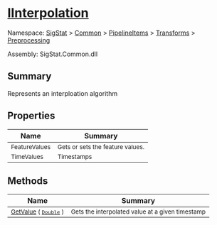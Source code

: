 # [IInterpolation](./IInterpolation.md)

Namespace: [SigStat]() > [Common](./../../../README.md) > [PipelineItems]() > [Transforms]() > [Preprocessing](./README.md)

Assembly: SigStat.Common.dll

## Summary
Represents an interploation algorithm

## Properties

| Name | Summary | 
| --- | --- | 
| <sub>FeatureValues</sub><div style="z-index: 1; position: absolute;"><img width=200 style="max-height:100%;max-width:100%;"/></div>| <sub>Gets or sets the feature values.</sub>| <br>
| <sub>TimeValues</sub><div style="z-index: 1; position: absolute;"><img width=200 style="max-height:100%;max-width:100%;"/></div>| <sub>Timestamps</sub>| <br>


## Methods

| Name | Summary | 
| --- | --- | 
| <sub>[GetValue](./Methods/IInterpolation-100663762.md) ( [`Double`](https://docs.microsoft.com/en-us/dotnet/api/System.Double) )</sub><div style="z-index: 1; position: absolute;"><img width=200 style="max-height:100%;max-width:100%;"/></div>| <sub>Gets the interpolated value at a given timestamp</sub>| <br>



